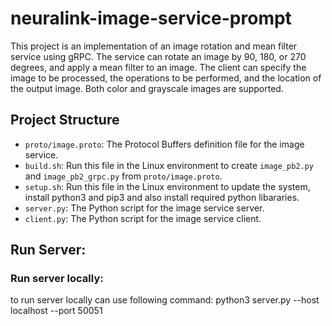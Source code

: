 # neuralink-image-service-prompt
This project is an implementation of an image rotation and mean filter service using gRPC. The service can rotate an image by 90, 180, or 270 degrees, and apply a mean filter to an image. The client can specify the image to be processed, the operations to be performed, and the location of the output image. Both color and grayscale images are supported.

## Project Structure

- `proto/image.proto`: The Protocol Buffers definition file for the image service.
- `build.sh`: Run this file in the Linux environment to create `image_pb2.py` and `image_pb2_grpc.py` from `proto/image.proto`.
- `setup.sh`: Run this file in the Linux environment to update the system, install python3 and pip3 and also install required python libararies.
- `server.py`: The Python script for the image service server.
- `client.py`: The Python script for the image service client.

## Run Server:
### Run server locally:
to run server locally can use following command:
python3 server.py --host localhost --port 50051
